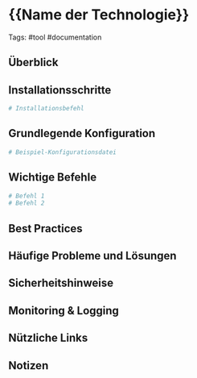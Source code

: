 # {{Name der Technologie}}

Tags: #tool #documentation

## Überblick
<!-- Kurze Beschreibung der Technologie und ihres Hauptzwecks -->

## Installationsschritte
<!-- Wie man die Software installiert -->
```bash
# Installationsbefehl
```

## Grundlegende Konfiguration
<!-- Beispielkonfiguration und wichtige Konfigurationsparameter -->
```yaml
# Beispiel-Konfigurationsdatei
```

## Wichtige Befehle
<!-- Die wichtigsten Befehle für den täglichen Gebrauch -->
```bash
# Befehl 1
# Befehl 2
```

## Best Practices
<!-- Empfohlene Vorgehensweisen und Tipps -->

## Häufige Probleme und Lösungen
<!-- Troubleshooting-Tipps -->

## Sicherheitshinweise
<!-- Sicherheitsrelevante Aspekte -->

## Monitoring & Logging
<!-- Wie man die Technologie überwacht -->

## Nützliche Links
<!-- Offizielle Dokumentation, hilfreiche Artikel, etc. -->

## Notizen
<!-- Eigene Erfahrungen und Anmerkungen --> 